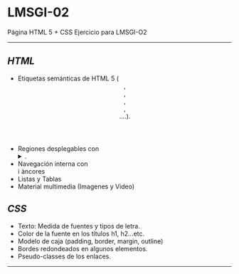 # LMSGI-02
Página HTML 5 + CSS
Ejercicio para LMSGI-O2
___
## *HTML*
- Etiquetas semánticas de HTML 5 (<header>, <footer>, <article>, <section>, <aside>....).
- Regiones desplegables con <details> y <summary>.
- Navegación interna con <nav> i àncores
- Listas y Tablas
- Material multimedia (Imagenes y Video)
  
## *CSS*
- Texto: Medida de fuentes y tipos de letra.
- Color de la fuente en los títulos h1, h2...etc.
- Modelo de caja (padding, border, margin, outline)
- Bordes redondeados en algunos elementos.
- Pseudo-classes de los enlaces.

___
